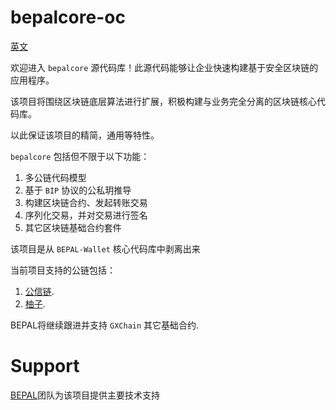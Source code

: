 # bepalcore-oc

[英文](README.md)

欢迎进入 `bepalcore` 源代码库！此源代码能够让企业快速构建基于安全区块链的应用程序。

该项目将围绕区块链底层算法进行扩展，积极构建与业务完全分离的区块链核心代码库。

以此保证该项目的精简，通用等特性。

`bepalcore` 包括但不限于以下功能：

1. 多公链代码模型
1. 基于 `BIP` 协议的公私玥推导
1. 构建区块链合约、发起转账交易
1. 序列化交易，并对交易进行签名
1. 其它区块链基础合约套件

该项目是从 `BEPAL-Wallet` 核心代码库中剥离出来

当前项目支持的公链包括：

1. [公信链](https://github.com/gxchain/gxb-core/).
1. [柚子](https://github.com/EOSIO/eos).

BEPAL将继续跟进并支持 `GXChain` 其它基础合约.

# Support

[BEPAL](https://www.bepal.pro/)团队为该项目提供主要技术支持
